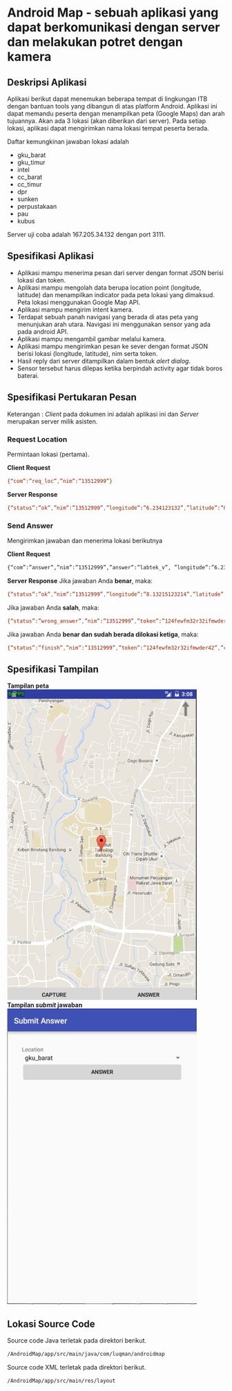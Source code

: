 # Android Map - sebuah aplikasi yang dapat berkomunikasi dengan server dan melakukan potret dengan kamera

## Deskripsi Aplikasi

Aplikasi berikut dapat menemukan beberapa tempat di lingkungan ITB dengan bantuan tools yang dibangun di atas platform Android. Aplikasi ini dapat memandu peserta dengan menampilkan peta (Google Maps) dan arah tujuannya. Akan ada 3 lokasi (akan diberikan dari server). Pada setiap lokasi, aplikasi dapat  mengirimkan nama lokasi tempat peserta berada. 

Daftar kemungkinan jawaban lokasi adalah

* gku_barat
* gku_timur
* intel
* cc_barat
* cc_timur
* dpr
* sunken
* perpustakaan
* pau
* kubus

Server uji coba adalah 167.205.34.132 dengan port 3111.

## Spesifikasi Aplikasi

* Aplikasi mampu menerima pesan dari server dengan format JSON berisi lokasi dan token.
* Aplikasi mampu mengolah data berupa location point (longitude, latitude) dan menampilkan indicator pada peta lokasi yang dimaksud. Peta lokasi menggunakan Google Map API.
* Aplikasi mampu mengirim intent kamera.
* Terdapat sebuah panah navigasi yang berada di atas peta yang menunjukan arah utara. Navigasi ini menggunakan sensor yang ada pada android API.
* Aplikasi mampu mengambil gambar melalui kamera.
* Aplikasi mampu mengirimkan pesan ke sever dengan format JSON berisi lokasi (longitude, latitude), nim serta token.
* Hasil reply dari server ditampilkan dalam bentuk *alert dialog*.
* Sensor tersebut harus dilepas ketika berpindah activity agar tidak boros baterai.


## Spesifikasi Pertukaran Pesan
Keterangan : *Client* pada dokumen ini adalah aplikasi ini dan *Server* merupakan server milik asisten.
### Request Location
Permintaan lokasi (pertama).

**Client Request**
```sh
{“com”:”req_loc”,”nim”:”13512999”}
```
**Server Response** 
```sh
{“status”:”ok”,”nim”:”13512999”,”longitude”:”6.234123132”,”latitude”:”0.1234123412”,”token”:”21nu2f2n3rh23diefef23hr23ew”}
```
### Send Answer
Mengirimkan jawaban dan menerima lokasi berikutnya

**Client Request**
```sh
{“com”:”answer”,”nim”:”13512999”,”answer”:”labtek_v”, ”longitude”:”6.234123132”,”latitude”:”0.1234123412”,”token”:”21nu2f2n3rh23diefef23hr23ew”}
```
**Server Response**
Jika jawaban Anda **benar**, maka:
```sh
{“status”:”ok”,”nim”:”13512999”,”longitude”:”8.13215123214”,”latitude”:”9.1234123412”,”token”:”124fewfm32r32ifmwder42”}
```
Jika jawaban Anda **salah**, maka:
```sh
{“status”:”wrong_answer”,”nim”:”13512999”,”token”:”124fewfm32r32ifmwder42”}
```
Jika jawaban Anda **benar dan sudah berada dilokasi ketiga**, maka:
```sh
{“status”:”finish”,”nim”:”13512999”,”token”:”124fewfm32r32ifmwder42”,”check”:1}
```
## Spesifikasi Tampilan
**Tampilan peta**
![alt text](map.jpg)
**Tampilan *submit* jawaban**
![alt text](submit.jpg)

## Lokasi Source Code
Source code Java terletak pada direktori berikut.
```sh
/AndroidMap/app/src/main/java/com/luqman/androidmap
```
Source code XML terletak pada direktori berikut.
```sh
/AndroidMap/app/src/main/res/layout
```

[Markdown]: <http://dillinger.io/>